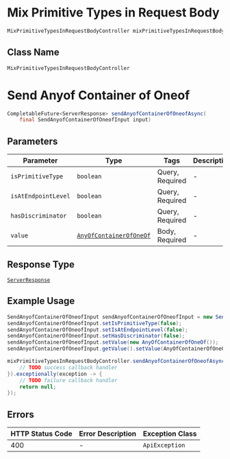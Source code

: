 # Mix Primitive Types in Request Body

```java
MixPrimitiveTypesInRequestBodyController mixPrimitiveTypesInRequestBodyController = client.getMixPrimitiveTypesInRequestBodyController();
```

## Class Name

`MixPrimitiveTypesInRequestBodyController`


# Send Anyof Container of Oneof

```java
CompletableFuture<ServerResponse> sendAnyofContainerOfOneofAsync(
    final SendAnyofContainerOfOneofInput input)
```

## Parameters

| Parameter | Type | Tags | Description |
|  --- | --- | --- | --- |
| `isPrimitiveType` | `boolean` | Query, Required | - |
| `isAtEndpointLevel` | `boolean` | Query, Required | - |
| `hasDiscriminator` | `boolean` | Query, Required | - |
| `value` | [`AnyOfContainerOfOneOf`](/doc/models/any-of-container-of-one-of.md) | Body, Required | - |

## Response Type

[`ServerResponse`](/doc/models/server-response.md)

## Example Usage

```java
SendAnyofContainerOfOneofInput sendAnyofContainerOfOneofInput = new SendAnyofContainerOfOneofInput();
sendAnyofContainerOfOneofInput.setIsPrimitiveType(false);
sendAnyofContainerOfOneofInput.setIsAtEndpointLevel(false);
sendAnyofContainerOfOneofInput.setHasDiscriminator(false);
sendAnyofContainerOfOneofInput.setValue(new AnyOfContainerOfOneOf());
sendAnyofContainerOfOneofInput.getValue().setValue(AnyOfContainerOfOneOfValue.fromPrecision(233.58));

mixPrimitiveTypesInRequestBodyController.sendAnyofContainerOfOneofAsync(sendAnyofContainerOfOneofInput).thenAccept(result -> {
    // TODO success callback handler
}).exceptionally(exception -> {
    // TODO failure callback handler
    return null;
});
```

## Errors

| HTTP Status Code | Error Description | Exception Class |
|  --- | --- | --- |
| 400 | - | `ApiException` |

